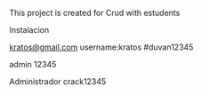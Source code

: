 This project is created for Crud with estudents

Instalacion


kratos@gmail.com
username:kratos
#duvan12345


admin
12345

Administrador
crack12345
